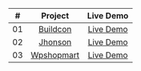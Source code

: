 
<table>
<thead>
  <tr>
    <th align="center">#</th>
    <th align="center">Project</th>
    <th align="center">Live Demo</th>
  </tr>
</thead>
<tbody>

  <tr>
    <td align="center">01</td>
    <td align="center"><a href="https://github.com/Nikolosblack/bootstrap/tree/main/buildcon">Buildcon</a></td>
    <td align="center"><a href="https://nikolosblack.github.io/bootstrap/buildcon/" rel="nofollow">Live Demo</a></td>
  </tr>
  
  <tr>
    <td align="center">02</td>
    <td align="center"><a href="https://github.com/Nikolosblack/bootstrap/tree/main/jhonson">Jhonson</a></td>
    <td align="center"><a href="https://nikolosblack.github.io/bootstrap/jhonson" rel="nofollow">Live Demo</a></td>
  </tr>
  
  <tr>
    <td align="center">03</td>
    <td align="center"><a href="https://github.com/Nikolosblack/bootstrap/tree/main/wpshopmart">Wpshopmart</a></td>
    <td align="center"><a href="https://nikolosblack.github.io/bootstrap/wpshopmart" rel="nofollow">Live Demo</a></td>
  </tr>
  
</tbody>
</table>
